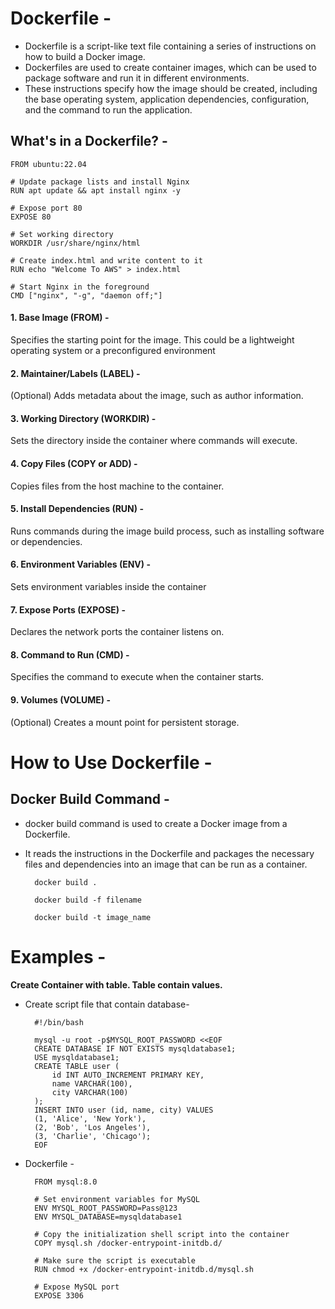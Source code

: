 # Dockerfile -
- Dockerfile is a script-like text file containing a series of instructions on how to build a Docker image.
- Dockerfiles are used to create container images, which can be used to package software and run it in different environments.
- These instructions specify how the image should be created, including the base operating system, application dependencies, configuration, and the command to run the application.

## What's in a Dockerfile? -
    
    FROM ubuntu:22.04
    
    # Update package lists and install Nginx
    RUN apt update && apt install nginx -y
    
    # Expose port 80
    EXPOSE 80
    
    # Set working directory
    WORKDIR /usr/share/nginx/html
    
    # Create index.html and write content to it
    RUN echo "Welcome To AWS" > index.html
    
    # Start Nginx in the foreground
    CMD ["nginx", "-g", "daemon off;"]


#### 1. Base Image (FROM) -
Specifies the starting point for the image. This could be a lightweight operating system or a preconfigured environment

#### 2. Maintainer/Labels (LABEL) -
(Optional) Adds metadata about the image, such as author information.

#### 3. Working Directory (WORKDIR) -
Sets the directory inside the container where commands will execute.

#### 4. Copy Files (COPY or ADD) -
Copies files from the host machine to the container.

#### 5. Install Dependencies (RUN) -
Runs commands during the image build process, such as installing software or dependencies.

#### 6. Environment Variables (ENV) -
Sets environment variables inside the container

#### 7. Expose Ports (EXPOSE) -
Declares the network ports the container listens on.

#### 8. Command to Run (CMD) -
Specifies the command to execute when the container starts.

#### 9. Volumes (VOLUME) -
(Optional) Creates a mount point for persistent storage.



# How to Use Dockerfile -
## Docker Build Command -
- docker build command is used to create a Docker image from a Dockerfile.
- It reads the instructions in the Dockerfile and packages the necessary files and dependencies into an image that can be run as a container.

        docker build .

        docker build -f filename 
       
        docker build -t image_name 




# Examples -
**Create Container with table. Table contain values.**

- Create script file that contain database-


        #!/bin/bash
        
        mysql -u root -p$MYSQL_ROOT_PASSWORD <<EOF
        CREATE DATABASE IF NOT EXISTS mysqldatabase1;
        USE mysqldatabase1;
        CREATE TABLE user (
            id INT AUTO_INCREMENT PRIMARY KEY,
            name VARCHAR(100),
            city VARCHAR(100)
        );
        INSERT INTO user (id, name, city) VALUES
        (1, 'Alice', 'New York'),
        (2, 'Bob', 'Los Angeles'),
        (3, 'Charlie', 'Chicago');
        EOF

- Dockerfile -


        FROM mysql:8.0
        
        # Set environment variables for MySQL
        ENV MYSQL_ROOT_PASSWORD=Pass@123
        ENV MYSQL_DATABASE=mysqldatabase1
        
        # Copy the initialization shell script into the container
        COPY mysql.sh /docker-entrypoint-initdb.d/
        
        # Make sure the script is executable
        RUN chmod +x /docker-entrypoint-initdb.d/mysql.sh
        
        # Expose MySQL port
        EXPOSE 3306





